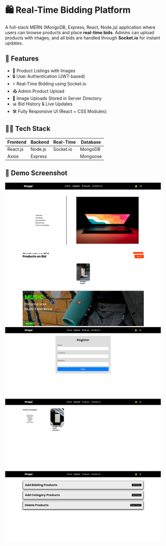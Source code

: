 # 🛍️ Real-Time Bidding Platform

A full-stack MERN (MongoDB, Express, React, Node.js) application where users 
can browse products and place **real-time bids**. Admins can upload products 
with images, and all bids are handled through **Socket.io** for instant 
updates.

## 🚀 Features

- 🧾 Product Listings with Images
- 🔒 User Authentication (JWT-based)
- ⚡ Real-Time Bidding using Socket.io
- 📤 Admin Product Upload
- 📸 Image Uploads Stored in Server Directory
- 📊 Bid History & Live Updates
- 🛠️ Fully Responsive UI (React + CSS Modules)


## 🧑‍💻 Tech Stack

| Frontend | Backend | Real-Time | Database |
|----------|---------|-----------|----------|
| React.js | Node.js | Socket.io | MongoDB  |
| Axios    | Express |           | Mongoose |

## 📸 Demo Screenshot
![Screenshot 1](Screenshots/homepage.png)
![Screenshot 2](Screenshots/display.png)
![Screenshot 3](Screenshots/register.png)
![Screenshot 4](Screenshots/all.png)
![Screenshot 5](Screenshots/admin.png)



